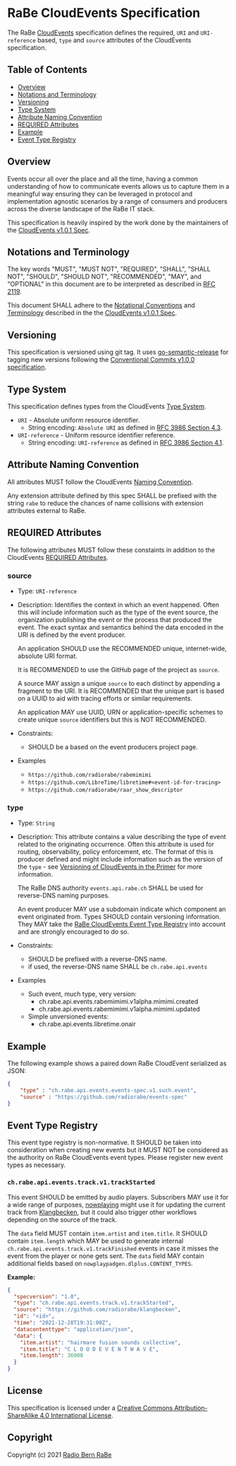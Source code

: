 # RaBe CloudEvents Specification

The RaBe [CloudEvents](https://cloudevents.io/) specification defines the required, `URI`
and `URI-reference` based, `type` and `source` attributes of the CloudEvents specification.

## Table of Contents

- [Overview](#overview)
- [Notations and Terminology](#notations-and-terminology)
- [Versioning](#versioning)
- [Type System](#type-system)
- [Attribute Naming Convention](#attribute-naming-convention)
- [REQUIRED Attributes](#required-attributes)
- [Example](#example)
- [Event Type Registry](#event-type-registry)

## Overview

Events occur all over the place and all the time, having a common understanding
of how to communicate events allows us to capture them in a meaningful way ensuring
they can be leveraged in protocol and implementation agnostic scenarios by a range
of consumers and producers across the diverse landscape of the RaBe IT stack.

This specification is heavily inspired by the work done by the maintainers of
the [CloudEvents v1.0.1 Spec](https://github.com/cloudevents/spec/blob/v1.0.1/spec.md).

## Notations and Terminology

The key words "MUST", "MUST NOT", "REQUIRED", "SHALL", "SHALL NOT", "SHOULD",
"SHOULD NOT", "RECOMMENDED", "MAY", and "OPTIONAL" in this document are to be
interpreted as described in [RFC 2119](https://tools.ietf.org/html/rfc2119).

This document SHALL adhere to the [Notational Conventions](https://github.com/cloudevents/spec/blob/v1.0.1/spec.md#notational-conventions)
and [Terminology](https://github.com/cloudevents/spec/blob/v1.0.1/spec.md#terminology)
described in the the [CloudEvents v1.0.1 Spec](https://github.com/cloudevents/spec/blob/v1.0.1/spec.md).

## Versioning

This specification is versioned using git tag. It uses [go-semantic-release](https://go-semantic-release.xyz/)
for tagging new versions following the [Conventional Commits v1.0.0 specification](https://www.conventionalcommits.org/en/v1.0.0/).

## Type System

This specification defines types from the CloudEvents [Type System](https://github.com/cloudevents/spec/blob/v1.0.1/spec.md#terminology).

- `URI` - Absolute uniform resource identifier.
  - String encoding: `Absolute URI` as defined in
    [RFC 3986 Section 4.3](https://tools.ietf.org/html/rfc3986#section-4.3).
- `URI-reference` - Uniform resource identifier reference.
  - String encoding: `URI-reference` as defined in
    [RFC 3986 Section 4.1](https://tools.ietf.org/html/rfc3986#section-4.1).

## Attribute Naming Convention

All attributes MUST follow the CloudEvents [Naming Convention](https://github.com/cloudevents/spec/blob/v1.0.1/spec.md#attribute-naming-convention).

Any extension attribute defined by this spec SHALL be prefixed with the string `rabe` to reduce the chances
of name collisions with extension attributes external to RaBe.

## REQUIRED Attributes

The following attributes MUST follow these constaints in addition to the CloudEvents [REQUIRED Attributes](https://github.com/cloudevents/spec/blob/v1.0.1/spec.md#terminology).

### source

- Type: `URI-reference`
- Description: Identifies the context in which an event happened. Often this
  will include information such as the type of the event source, the
  organization publishing the event or the process that produced the event. The
  exact syntax and semantics behind the data encoded in the URI is defined by
  the event producer.

  An application SHOULD use the RECOMMENDED unique, internet-wide, absolute URI
  format.

  It is RECOMMENDED to use the GitHub page of the project as `source`.

  A source MAY assign a unique `source` to each distinct by appending a fragment
  to the URI. It is RECOMMENDED that the unique part is based on a UUID to aid
  with tracing efforts or similar requirements.

  An application MAY use UUID, URN or application-specific schemes to create
  unique `source` identifiers but this is NOT RECOMMENDED.

- Constraints:
  - SHOULD be a based on the event producers project page.
- Examples
  - `https://github.com/radiorabe/rabemimimi`
  - `https://github.com/LibreTime/libretime#<event-id-for-tracing>`
  - `https://github.com/radiorabe/raar_show_descriptor`

### type

- Type: `String`
- Description: This attribute contains a value describing the type of event
  related to the originating occurrence. Often this attribute is used for
  routing, observability, policy enforcement, etc. The format of this is
  producer defined and might include information such as the version of the
  `type` - see
  [Versioning of CloudEvents in the Primer](primer.md#versioning-of-cloudevents)
  for more information.

  The RaBe DNS authority `events.api.rabe.ch` SHALL be used for reverse-DNS
  naming purposes.
 
  An event producer MAY use a subdomain indicate which component an event
  originated from. Types SHOULD contain versioning information. They MAY
  take the [RaBe CloudEvents Event Type Registry](#event-type-registry)
  into account and are strongly encouraged to do so.

- Constraints:
  - SHOULD be prefixed with a reverse-DNS name.
  - if used, the reverse-DNS name SHALL be `ch.rabe.api.events`
- Examples
  - Such event, much type, very version:
    - ch.rabe.api.events.rabemimimi.v1alpha.mimimi.created
    - ch.rabe.api.events.rabemimimi.v1alpha.mimimi.updated
  - Simple unversioned events:
    - ch.rabe.api.events.libretime.onair

## Example

The following example shows a paired down RaBe CloudEvent serialized as JSON:

```json
{
    "type" : "ch.rabe.api.events.events-spec.v1.such.event",
    "source" : "https://github.com/radiorabe/events-spec"
}
```

## Event Type Registry

This event type registry is non-normative. It SHOULD be taken into consideration when creating new events but it MUST NOT be considered as the authority on RaBe CloudEvents event types. Please register new event types as necessary.

### `ch.rabe.api.events.track.v1.trackStarted`

This event SHOULD be emitted by audio players. Subscribers MAY use it for a wide range of purposes, [nowplaying](https://github.com/radiorabe/nowplaying) might use it for updating the current track from [Klangbecken](https://github.com/radiorabe/klangbecken), but it could also trigger other workflows depending on the source of the track.

The `data` field  MUST contain `item.artist` and `item.title`. It SHOULD contain `item.length` which MAY be used to generate internal `ch.rabe.api.events.track.v1.trackFinished` events in case it misses the event from the player or none gets sent. The `data` field MAY contain additional fields based on `nowplaypadgen.dlplus.CONTENT_TYPES`. 

**Example:**
```json
{
  "specversion": "1.0",
  "type": "ch.rabe.api.events.track.v1.trackStarted",
  "source": "https://github.com/radiorabe/klangbecken",
  "id": "<id>",
  "time": "2021-12-28T19:31:00Z",
  "datacontenttype": "application/json",
  "data": {
    "item.artist": "hairmare fusion sounds collective",
    "item.title": "C L O U D E V E N T W A V E",
    "item.length": 36000
  }
}
```

## License

This specification is licensed under a [Creative Commons Attribution-ShareAlike 4.0 International License](http://creativecommons.org/licenses/by-sa/4.0/).

## Copyright

Copyright (c) 2021 [Radio Bern RaBe](http://www.rabe.ch)
